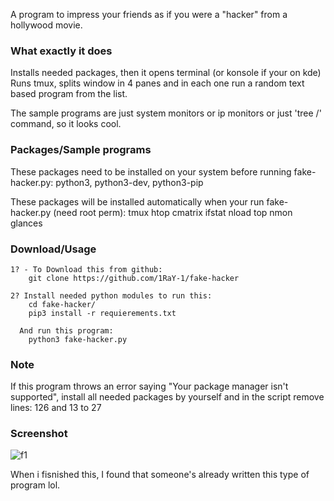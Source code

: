 A program to impress your friends as if you were a "hacker" from a hollywood movie.

### What exactly it does
Installs needed packages, then it opens terminal (or konsole if your on kde)
Runs tmux, splits window in 4 panes and in each one run a random text based program from the list.

The sample programs are just system monitors or ip monitors or just 'tree /' command, so it looks cool.

### Packages/Sample programs
These packages need to be installed on your system before running fake-hacker.py: python3, python3-dev, python3-pip

These packages will be installed automatically when your run fake-hacker.py (need root perm):
tmux
htop
cmatrix
ifstat
nload
top
nmon
glances

### Download/Usage
```
1? - To Download this from github:
    git clone https://github.com/1RaY-1/fake-hacker

2? Install needed python modules to run this:
    cd fake-hacker/
    pip3 install -r requierements.txt
    
  And run this program:
    python3 fake-hacker.py
```

### Note
If this program throws an error saying "Your package manager isn't supported", install all needed packages by yourself and in the script remove lines: 126 and 13 to 27

### Screenshot

![f1](https://user-images.githubusercontent.com/78962948/208488486-7b10f396-cdbe-4f05-8f51-3ed28f29d2cb.png)



When i fisnished this, I found that someone's already written this type of program lol.

